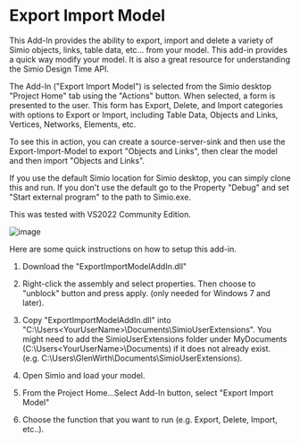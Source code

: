 # Export Import Model

This Add-In provides the ability to export, import and delete a variety of Simio objects, links, table data, etc... from your model.  This add-in provides a quick way modify your model.  It is also a great resource for understanding the Simio Design Time API.

The Add-In ("Export Import Model") is selected from the Simio desktop "Project Home" tab using the "Actions" button.  When selected, a form is presented to the user.  This form has Export, Delete, and Import categories with options to Export or Import, including Table Data, Objects and Links, Vertices, Networks, Elements, etc.

To see this in action, you can create a source-server-sink and then use the Export-Import-Model to export "Objects and Links", then clear the model and then import "Objects and Links".

If you use the default Simio location for Simio desktop, you can simply clone this and run. If you don't use the default go to the Property "Debug" and set "Start external program" to the path to Simio.exe.

This was tested with VS2022 Community Edition.

![image](https://github.com/SimioLLC/ExportImportModelAddIn/assets/42541127/5ceaadda-f0df-4f22-9a09-803f91a33ef4)

Here are some quick instructions on how to setup this add-in.

1) Download the "ExportImportModelAddIn.dll"

2) Right-click the assembly and select properties. Then choose to "unblock" button and press apply. (only needed for Windows 7 and later).

3) Copy "ExportImportModelAddIn.dll" into "C:\Users\<YourUserName>\Documents\SimioUserExtensions". You might need to add the SimioUserExtensions folder under MyDocuments (C:\Users\<YourUserName>\Documents) if it does not already exist.  (e.g. C:\Users\GlenWirth\Documents\SimioUserExtensions).

5) Open Simio and load your model.

6) From the Project Home...Select Add-In button, select "Export Import Model"

7) Choose the function that you want to run (e.g. Export, Delete, Import, etc..). 

